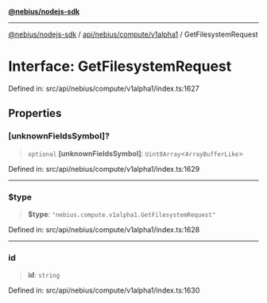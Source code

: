 [**@nebius/nodejs-sdk**](../../../../../README.md)

***

[@nebius/nodejs-sdk](../../../../../README.md) / [api/nebius/compute/v1alpha1](../README.md) / GetFilesystemRequest

# Interface: GetFilesystemRequest

Defined in: src/api/nebius/compute/v1alpha1/index.ts:1627

## Properties

### \[unknownFieldsSymbol\]?

> `optional` **\[unknownFieldsSymbol\]**: `Uint8Array`\<`ArrayBufferLike`\>

Defined in: src/api/nebius/compute/v1alpha1/index.ts:1629

***

### $type

> **$type**: `"nebius.compute.v1alpha1.GetFilesystemRequest"`

Defined in: src/api/nebius/compute/v1alpha1/index.ts:1628

***

### id

> **id**: `string`

Defined in: src/api/nebius/compute/v1alpha1/index.ts:1630
